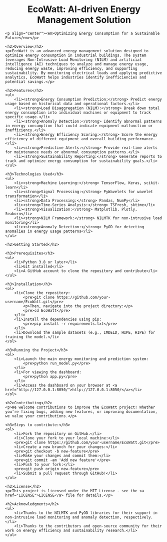  <h1 align="center">EcoWatt: AI-driven Energy Management Solution</h1>

    <p align="center"><em>Optimizing Energy Consumption for a Sustainable Future</em></p>

    <h2>Overview</h2>
    <p>EcoWatt is an advanced energy management solution designed to optimize energy consumption in industrial buildings. The system leverages Non-Intrusive Load Monitoring (NILM) and artificial intelligence (AI) techniques to analyze and manage energy usage, reducing energy waste, improving efficiency, and supporting sustainability. By monitoring electrical loads and applying predictive analytics, EcoWatt helps industries identify inefficiencies and potential savings.</p>

    <h2>Features</h2>
    <ul>
        <li><strong>Energy Consumption Prediction:</strong> Predict energy usage based on historical data and operational factors.</li>
        <li><strong>Load Disaggregation (NILM):</strong> Break down total energy consumption into individual machines or equipment to track specific usage.</li>
        <li><strong>Anomaly Detection:</strong> Identify abnormal patterns in energy consumption that could indicate equipment malfunction or inefficiency.</li>
        <li><strong>Energy Efficiency Scoring:</strong> Score the energy efficiency of different equipment and overall building performance.</li>
        <li><strong>Predictive Alerts:</strong> Provide real-time alerts for maintenance needs or abnormal consumption patterns.</li>
        <li><strong>Sustainability Reporting:</strong> Generate reports to track and optimize energy consumption for sustainability goals.</li>
    </ul>

    <h3>Technologies Used</h3>
    <ul>
        <li><strong>Machine Learning:</strong> TensorFlow, Keras, scikit-learn</li>
        <li><strong>Signal Processing:</strong> PyWavelets for wavelet transformation</li>
        <li><strong>Data Processing:</strong> Pandas, NumPy</li>
        <li><strong>Time-Series Analysis:</strong> TSFresh, sktime</li>
        <li><strong>Visualization:</strong> Matplotlib, Plotly, Seaborn</li>
        <li><strong>NILM Framework:</strong> NILMTK for non-intrusive load monitoring</li>
        <li><strong>Anomaly Detection:</strong> PyOD for detecting anomalies in energy usage patterns</li>
    </ul>

    <h2>Getting Started</h2>

    <h3>Prerequisites</h3>
    <ul>
        <li>Python 3.8 or later</li>
        <li>Git installed</li>
        <li>A GitHub account to clone the repository and contribute</li>
    </ul>

    <h3>Installation</h3>
    <ol>
        <li>Clone the repository:
            <pre>git clone https://github.com/your-username/EcoWatt.git</pre>
            <p>Then, navigate into the project directory:</p>
            <pre>cd EcoWatt</pre>
        </li>
        <li>Install the dependencies using pip:
            <pre>pip install -r requirements.txt</pre>
        </li>
        <li>Download the sample datasets (e.g., IMDELD, HIPE, HIPE) for training the model.</li>
    </ol>

    <h3>Running the Project</h3>
    <ol>
        <li>Launch the main energy monitoring and prediction system:
            <pre>python run_model.py</pre>
        </li>
        <li>For viewing the dashboard:
            <pre>python app.py</pre>
        </li>
        <li>Access the dashboard on your browser at <a href="http://127.0.0.1:8050/">http://127.0.0.1:8050/</a></li>
    </ol>

    <h2>Contributing</h2>
    <p>We welcome contributions to improve the EcoWatt project! Whether you’re fixing bugs, adding new features, or improving documentation, we value your contributions.</p>

    <h3>Steps to contribute:</h3>
    <ol>
        <li>Fork the repository on GitHub.</li>
        <li>Clone your fork to your local machine:</li>
        <pre>git clone https://github.com/your-username/EcoWatt.git</pre>
        <li>Create a new branch for your changes:</li>
        <pre>git checkout -b new-feature</pre>
        <li>Make your changes and commit them:</li>
        <pre>git commit -am 'Add new feature'</pre>
        <li>Push to your fork:</li>
        <pre>git push origin new-feature</pre>
        <li>Submit a pull request through GitHub!</li>
    </ol>

    <h2>License</h2>
    <p>This project is licensed under the MIT License - see the <a href="LICENSE">LICENSE</a> file for details.</p>

    <h2>Acknowledgments</h2>
    <ul>
        <li>Thanks to the NILMTK and PyOD libraries for their support in non-intrusive load monitoring and anomaly detection, respectively.</li>
        <li>Thanks to the contributors and open-source community for their work on energy efficiency and sustainability research.</li>
    </ul>
